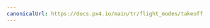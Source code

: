 ```yaml
---
canonicalUrl: https://docs.px4.io/main/tr/flight_modes/takeoff
---
```


<Redirect to="../flight_modes_mc/takeoff" />
